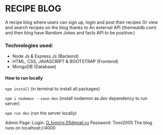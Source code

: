 # RECIPE BLOG

A recipe blog where users can sign up, login and post their recipes
Or view and search recipes on the blog thanks to An external API (themealdb.com) and then blog  have Random Jokes and facts API to be positive:)

### Technologies used:
- Node Js & Express Js (Backend)
- HTML, CSS, JAVASCRIPT & BOOTSTRAP (Frontend)
- MongoDB (Database)

#### How to run locally
`npm install` (in terminal to install all packages)

`npm i nodemon --save-dev` (install nodemon as dev dependency to run server)
  
`npm run dev` (run the server locally)

Admin Page:
Login: O_tomiris.05@mail.ru
Password: Tomi2005
The blog runs on localhost://4000



